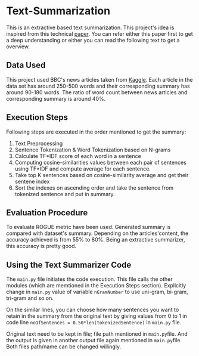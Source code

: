 # Text-Summarization
This is an extractive based text summarization. This project's idea is inspired from this technical [paper](https://link.springer.com/content/pdf/10.1007%2F978-3-540-88636-5.pdf). You can refer either this paper first to get a deep understanding or either you can read the following text to get a overview.


## Data Used
This project used BBC's news articles taken from [Kaggle](https://www.kaggle.com/pariza/bbc-news-summary/).
Each article in the data set has around 250-500 words and their corresponding summary has around 90-180 words. The ratio of word count between news articles and corresponding summary is around 40%.

## Execution Steps
Following steps are executed in the order mentioned to get the summary:
1. Text Preprocessing
2. Sentence Tokenization & Word Tokenization based on N-grams
3. Calculate TF*IDF score of each word in a sentence
4. Computing cosine-similarities values between each pair of sentences using TF*IDF and compute average for each sentence.
5. Take top K sentences based on cosine-similarity average and get their sentene index
6. Sort the indexes on ascending order and take the sentence from tokenized sentence and put in summary.

## Evaluation Procedure
To evaluate ROGUE metric have been used. Generated summary is compared with dataset's summary.
Depending on the articles'content, the accuracy achieved is from 55% to 80%. Being an extractive summarizer, this accuracy is pretty good.

## Using the Text Summarizer Code
The `main.py` file initiates the code execution. This file calls the other modules (which are memtioned in the Execution Steps section).
Explicitly change in `main.py` value of variable `nGramNumber` to use uni-gram, bi-gram, tri-gram and so on.  

On the similar lines, you can choose how many sentences you want to retain in the summary from the original text by giving values from 0 to 1 in code line `noOfSentences = 0.50*len(tokenizedSentence)` in `main.py` file.  

Original text need to be kept in file; file path mentioned in `main.py`file. And the output is given in another output file again mentioned in `main.py`file. Both files path/name can be changed willingly.
